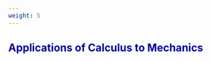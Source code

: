 ```yaml
---
weight: 5
---
```


## <span style="color:RGB(0,0,150"> Applications of Calculus to Mechanics </span> 
<br>